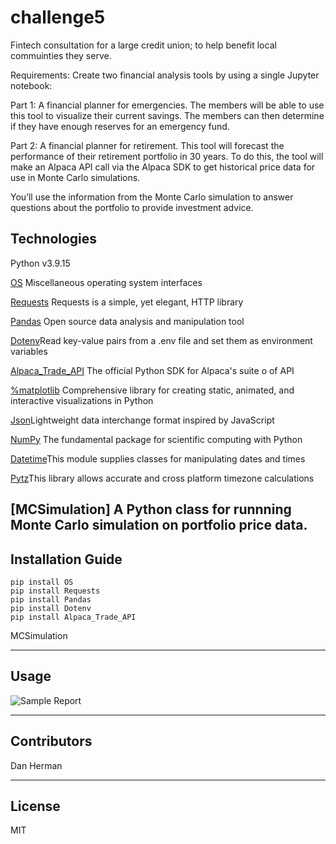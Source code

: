 # challenge5
Fintech consultation for a large credit union; to help benefit local commuinties they serve.

Requirements: Create two financial analysis tools by using a single Jupyter notebook:

Part 1: A financial planner for emergencies. The members will be able to use this tool to visualize their current savings. The members can then determine if they have enough reserves for an emergency fund.

Part 2: A financial planner for retirement. This tool will forecast the performance of their retirement portfolio in 30 years. To do this, the tool will make an Alpaca API call via the Alpaca SDK to get historical price data for use in Monte Carlo simulations.

You’ll use the information from the Monte Carlo simulation to answer questions about the portfolio to provide investment advice.


## Technologies

Python v3.9.15

[OS](https://docs.python.org/3/library/os.html) Miscellaneous operating system interfaces

[Requests](https://pypi.org/project/requests/) Requests is a simple, yet elegant, HTTP library

[Pandas](https://pandas.pydata.org/) Open source data analysis and manipulation tool

[Dotenv](https://pypi.org/project/python-dotenv/)Read key-value pairs from a .env file and set them as environment variables

[Alpaca_Trade_API](https://alpaca.markets/docs/python-sdk/) The official Python SDK for Alpaca's suite o of API

[%matplotlib](https://matplotlib.org/) Comprehensive library for creating static, animated, and interactive visualizations in Python

[Json](https://docs.python.org/3/library/json.html)Lightweight data interchange format inspired by JavaScript

[NumPy](https://numpy.org/) The fundamental package for scientific computing with Python

[Datetime](https://docs.python.org/3/library/datetime.html)This module supplies classes for manipulating dates and times

[Pytz](https://pypi.org/project/pytz/)This library allows accurate and cross platform timezone calculations

[MCSimulation] A Python class for runnning Monte Carlo simulation on portfolio price data.
---

## Installation Guide
```
pip install OS
pip install Requests
pip install Pandas
pip install Dotenv
pip install Alpaca_Trade_API
```
MCSimulation 

---

## Usage

![Sample Report](images/sample.png)



---

## Contributors

Dan Herman

---

## License

MIT
